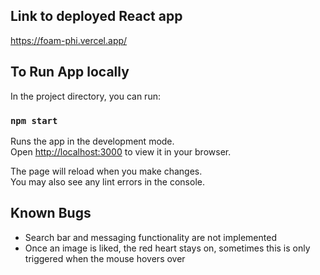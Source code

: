## Link to deployed React app
https://foam-phi.vercel.app/

## To Run App locally

In the project directory, you can run:

### `npm start`

Runs the app in the development mode.\
Open [http://localhost:3000](http://localhost:3000) to view it in your browser.

The page will reload when you make changes.\
You may also see any lint errors in the console.

## Known Bugs
- Search bar and messaging functionality are not implemented
- Once an image is liked, the red heart stays on, sometimes this is only triggered when the mouse hovers over
